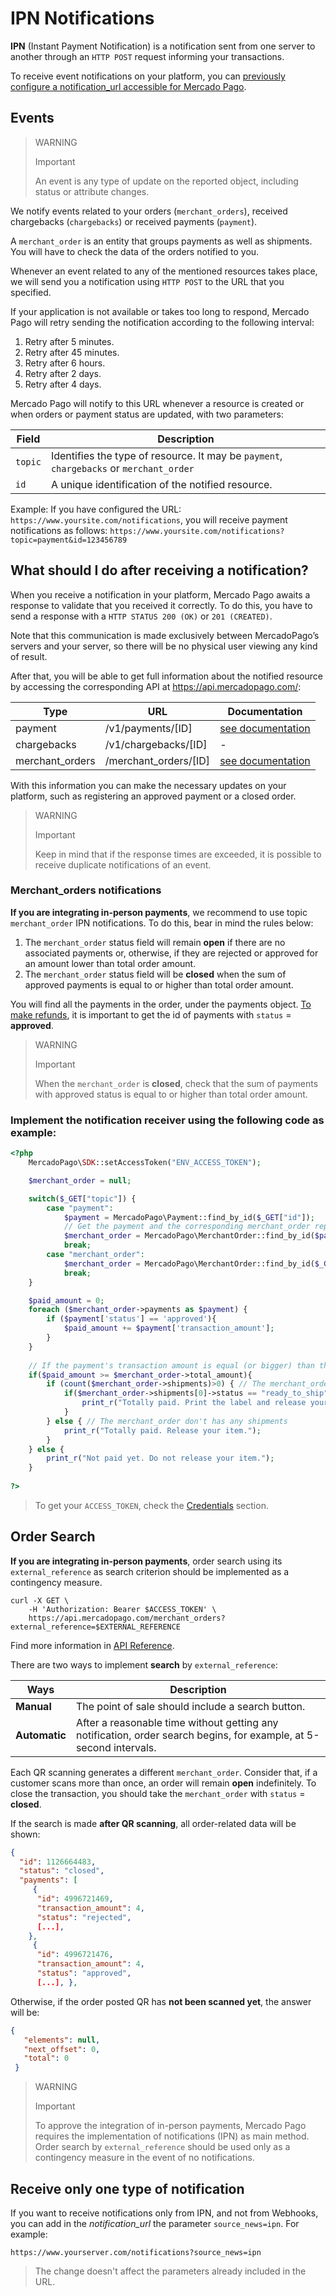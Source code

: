 # IPN Notifications

**IPN** (Instant Payment Notification) is a notification sent from one server to another through an `HTTP POST` request informing your transactions.

To receive event notifications on your platform, you can [previously configure a notification_url accessible for Mercado Pago](https://www.mercadopago[FAKER][URL][DOMAIN]/ipn-notifications).


## Events

> WARNING
>
> Important
>
> An event is any type of update on the reported object, including status or attribute changes.

We notify events related to your orders (`merchant_orders`), received chargebacks (`chargebacks`) or received payments (`payment`).

A `merchant_order` is an entity that groups payments as well as shipments. You will have to check the data of the orders notified to you.

Whenever an event related to any of the mentioned resources takes place, we will send you a notification using `HTTP POST` to the URL that you specified.

If your application is not available or takes too long to respond, Mercado Pago will retry sending the notification according to the following interval:

1. Retry after 5 minutes.
2. Retry after 45 minutes.
3. Retry after 6 hours.
4. Retry after 2 days.
5. Retry after 4 days.

Mercado Pago will notify to this URL whenever a resource is created or when orders or payment status are updated, with two parameters:

| Field 		| Description 				 |
| ---- 		| ---- 				 |
| `topic` | Identifies the type of resource. It may be `payment`, `chargebacks` or `merchant_order` |
| `id` | A unique identification of the notified resource. |


Example: If you have configured the URL:  `https://www.yoursite.com/notifications`, you will receive payment notifications as follows:  `https://www.yoursite.com/notifications?topic=payment&id=123456789`

## What should I do after receiving a notification?

When you receive a notification in your platform, Mercado Pago awaits a response to validate that you received it correctly. To do this, you have to send a response with a `HTTP STATUS 200 (OK)` or `201 (CREATED)`.

Note that this communication is made exclusively between MercadoPago’s servers and your server, so there will be no physical user viewing any kind of result.

After that, you will be able to get full information about the notified resource by accessing the corresponding API at https://api.mercadopago.com/:

Type               | URL                                                         | Documentation
------------------ | ----------------------------------------------------------- | --------------------
payment            | /v1/payments/[ID] | [see documentation](https://www.mercadopago[FAKER][URL][DOMAIN]/developers/en/reference/payments/_payments_id/get/)
chargebacks    	   | /v1/chargebacks/[ID]| -
merchant_orders    | /merchant\_orders/[ID]           | [see documentation](https://www.mercadopago[FAKER][URL][DOMAIN]/developers/en/reference/merchant_orders/_merchant_orders_id/get/)

With this information you can make the necessary updates on your platform, such as registering an approved payment or a closed order.

> WARNING
>
> Important
>
> Keep in mind that if the response times are exceeded, it is possible to receive duplicate notifications of an event.


### Merchant_orders notifications

**If you are integrating in-person payments**, we recommend to use topic `merchant_order` IPN notifications. To do this, bear in mind the rules below:

1. The `merchant_order` status field will remain **open** if there are no associated payments or, otherwise, if they are rejected or approved for an amount lower than total order amount.
2. The `merchant_order` status field will be **closed** when the sum of approved payments is equal to or higher than total order amount.

You will find all the payments in the order, under the payments object. [To make refunds](https://www.mercadopago[FAKER][URL][DOMAIN]/developers/en/guides/manage-account/account/cancellations-and-refunds/), it is important to get the id of payments with `status` = **approved**.


> WARNING
>
> Important
>
> When the `merchant_order` is **closed**, check that the sum of payments with approved status is equal to or higher than total order amount.


### Implement the notification receiver using the following code as example:

```php
<?php
	MercadoPago\SDK::setAccessToken("ENV_ACCESS_TOKEN");

	$merchant_order = null;

	switch($_GET["topic"]) {
		case "payment":
			$payment = MercadoPago\Payment::find_by_id($_GET["id"]);
			// Get the payment and the corresponding merchant_order reported by the IPN.
			$merchant_order = MercadoPago\MerchantOrder::find_by_id($payment->order->id);
			break;
		case "merchant_order":
			$merchant_order = MercadoPago\MerchantOrder::find_by_id($_GET["id"]);
			break;
	}

	$paid_amount = 0;
	foreach ($merchant_order->payments as $payment) {	
		if ($payment['status'] == 'approved'){
			$paid_amount += $payment['transaction_amount'];
		}
	}
	
	// If the payment's transaction amount is equal (or bigger) than the merchant_order's amount you can release your items
	if($paid_amount >= $merchant_order->total_amount){
		if (count($merchant_order->shipments)>0) { // The merchant_order has shipments
			if($merchant_order->shipments[0]->status == "ready_to_ship") {
				print_r("Totally paid. Print the label and release your item.");
			}
		} else { // The merchant_order don't has any shipments
			print_r("Totally paid. Release your item.");
		}
	} else {
		print_r("Not paid yet. Do not release your item.");
	}
	
?>
```

> To get your `ACCESS_TOKEN`, check the [Credentials]([FAKER][CREDENTIALS][URL]) section.

## Order Search

**If you are integrating in-person payments**, order search using its `external_reference` as search criterion should be implemented as a contingency measure.


```curl
curl -X GET \
    -H 'Authorization: Bearer $ACCESS_TOKEN' \
    https://api.mercadopago.com/merchant_orders?external_reference=$EXTERNAL_REFERENCE
```

Find more information in [API Reference](https://www.mercadopago[FAKER][URL][DOMAIN]/developers/en/reference/merchant_orders/_merchant_orders_search/get/).

There are two ways to implement **search** by `external_reference`:

| Ways	|	Description		|
| ----------- | ----------------- |
| **Manual** | The point of sale should include a search button.|
| **Automatic** | After a reasonable time without getting any notification, order search begins, for example, at 5-second intervals. |

Each QR scanning generates a different `merchant_order`. Consider that, if a customer scans more than once, an order will remain **open** indefinitely. To close the transaction, you should take the `merchant_order` with `status` = **closed**.

If the search is made **after QR scanning**, all order-related data will be shown:

```json
{
  "id": 1126664483,
  "status": "closed",
  "payments": [
     {
      "id": 4996721469,
      "transaction_amount": 4,
      "status": "rejected",
      [...],
    },
     {
      "id": 4996721476,
      "transaction_amount": 4,
      "status": "approved",
      [...], }, 
```

Otherwise, if the order posted QR has **not been scanned yet**, the answer will be:

```json
{
   "elements": null,
   "next_offset": 0,
   "total": 0
 }
```

> WARNING
>
> Important
>
> To approve the integration of in-person payments, Mercado Pago requires the implementation of notifications (IPN) as main method. Order search by `external_reference` should be used only as a contingency measure in the event of no notifications.

## Receive only one type of notification

If you want to receive notifications only from IPN, and not from Webhooks, you can add in the *notification_url* the parameter `source_news=ipn`. For example:

`https://www.yourserver.com/notifications?source_news=ipn`

> The change doesn't affect the parameters already included in the URL.


